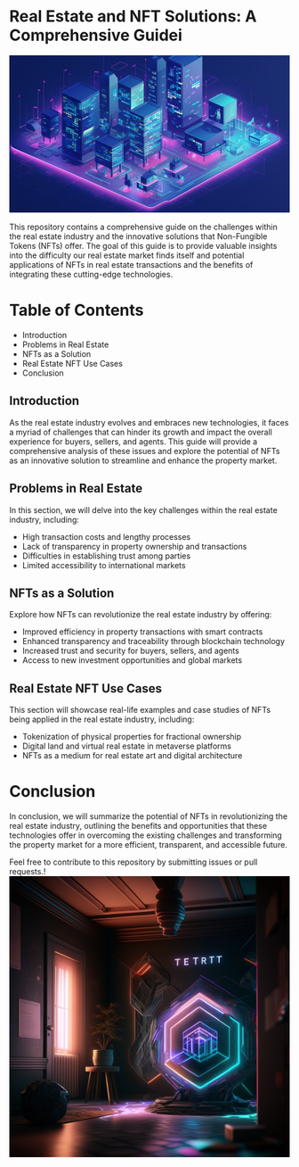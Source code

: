 # Real Estate and NFT Solutions: A Comprehensive Guidei

![Alt text](Images/LeandroHugo_Real_Estate_and_NFT_Solutions_A_Comprehensive_Guide_56e9e16a-c9b5-4fcf-a21c-08e265b7a767.png)

This repository contains a comprehensive guide on the challenges within the real estate industry and the innovative solutions that Non-Fungible Tokens (NFTs) offer. The goal of this guide is to provide valuable insights into the difficulty our real estate market finds itself and potential applications of NFTs in real estate transactions and the benefits of integrating these cutting-edge technologies.

# Table of Contents
- Introduction
- Problems in Real Estate
- NFTs as a Solution
- Real Estate NFT Use Cases
- Conclusion


## Introduction
As the real estate industry evolves and embraces new technologies, it faces a myriad of challenges that can hinder its growth and impact the overall experience for buyers, sellers, and agents. This guide will provide a comprehensive analysis of these issues and explore the potential of NFTs as an innovative solution to streamline and enhance the property market.

## Problems in Real Estate
In this section, we will delve into the key challenges within the real estate industry, including:

- High transaction costs and lengthy processes
- Lack of transparency in property ownership and transactions
- Difficulties in establishing trust among parties
- Limited accessibility to international markets

## NFTs as a Solution

Explore how NFTs can revolutionize the real estate industry by offering:

- Improved efficiency in property transactions with smart contracts
- Enhanced transparency and traceability through blockchain technology
- Increased trust and security for buyers, sellers, and agents
- Access to new investment opportunities and global markets

## Real Estate NFT Use Cases
This section will showcase real-life examples and case studies of NFTs being applied in the real estate industry, including:

- Tokenization of physical properties for fractional ownership
- Digital land and virtual real estate in metaverse platforms
- NFTs as a medium for real estate art and digital architecture

# Conclusion
In conclusion, we will summarize the potential of NFTs in revolutionizing the real estate industry, outlining the benefits and opportunities that these technologies offer in overcoming the existing challenges and transforming the property market for a more efficient, transparent, and accessible future.

Feel free to contribute to this repository by submitting issues or pull requests.!![Alt text](Images/LeandroHugo_Eth_smart_contract_crypto_with_the_name_NFTerra_est_2b89efe3-1fea-4159-b4d3-a1b474d6c41d.png)